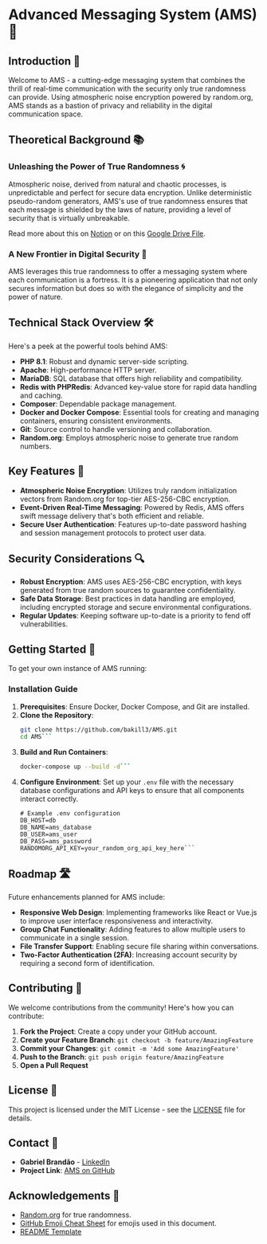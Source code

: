# Advanced Messaging System (AMS) 🚀

## Introduction 🌟

Welcome to AMS - a cutting-edge messaging system that combines the thrill of real-time communication with the security only true randomness can provide. Using atmospheric noise encryption powered by random.org, AMS stands as a bastion of privacy and reliability in the digital communication space.

## Theoretical Background 📚

### Unleashing the Power of True Randomness 🌀

Atmospheric noise, derived from natural and chaotic processes, is unpredictable and perfect for secure data encryption. Unlike deterministic pseudo-random generators, AMS's use of true randomness ensures that each message is shielded by the laws of nature, providing a level of security that is virtually unbreakable.

Read more about this on [Notion](https://diligent-raisin-dca.notion.site/True-Randomness-Unveiling-Nature-s-Unpredictability-b16978ddd45a4d7eb9ed6f92ffbd6afa) or on this [Google Drive File](https://drive.google.com/file/d/1DLVSVBIeuG7bleG1NpNQTyPwsFRmyrUx/view?usp=sharing).

### A New Frontier in Digital Security 🔐

AMS leverages this true randomness to offer a messaging system where each communication is a fortress. It is a pioneering application that not only secures information but does so with the elegance of simplicity and the power of nature.

## Technical Stack Overview 🛠️

Here's a peek at the powerful tools behind AMS:

- **PHP 8.1**: Robust and dynamic server-side scripting.
- **Apache**: High-performance HTTP server.
- **MariaDB**: SQL database that offers high reliability and compatibility.
- **Redis with PHPRedis**: Advanced key-value store for rapid data handling and caching.
- **Composer**: Dependable package management.
- **Docker and Docker Compose**: Essential tools for creating and managing containers, ensuring consistent environments.
- **Git**: Source control to handle versioning and collaboration.
- **Random.org**: Employs atmospheric noise to generate true random numbers.

## Key Features 🌈

- **Atmospheric Noise Encryption**: Utilizes truly random initialization vectors from Random.org for top-tier AES-256-CBC encryption.
- **Event-Driven Real-Time Messaging**: Powered by Redis, AMS offers swift message delivery that's both efficient and reliable.
- **Secure User Authentication**: Features up-to-date password hashing and session management protocols to protect user data.

## Security Considerations 🔍

- **Robust Encryption**: AMS uses AES-256-CBC encryption, with keys generated from true random sources to guarantee confidentiality.
- **Safe Data Storage**: Best practices in data handling are employed, including encrypted storage and secure environmental configurations.
- **Regular Updates**: Keeping software up-to-date is a priority to fend off vulnerabilities.

## Getting Started 🚀

To get your own instance of AMS running:

### Installation Guide

1. **Prerequisites**: Ensure Docker, Docker Compose, and Git are installed.
2. **Clone the Repository**:
   ```bash
   git clone https://github.com/bakill3/AMS.git
   cd AMS```
3. **Build and Run Containers**:
    ```bash
    docker-compose up --build -d```
4. **Configure Environment**:
   Set up your `.env` file with the necessary database configurations and API keys to ensure that all components interact correctly.
   ```plaintext
   # Example .env configuration
   DB_HOST=db
   DB_NAME=ams_database
   DB_USER=ams_user
   DB_PASS=ams_password
   RANDOMORG_API_KEY=your_random_org_api_key_here```

## Roadmap 🛣️

Future enhancements planned for AMS include:
- **Responsive Web Design**: Implementing frameworks like React or Vue.js to improve user interface responsiveness and interactivity.
- **Group Chat Functionality**: Adding features to allow multiple users to communicate in a single session.
- **File Transfer Support**: Enabling secure file sharing within conversations.
- **Two-Factor Authentication (2FA)**: Increasing account security by requiring a second form of identification.

## Contributing 🤝

We welcome contributions from the community! Here's how you can contribute:
1. **Fork the Project**: Create a copy under your GitHub account.
2. **Create your Feature Branch**: `git checkout -b feature/AmazingFeature`
3. **Commit your Changes**: `git commit -m 'Add some AmazingFeature'`
4. **Push to the Branch**: `git push origin feature/AmazingFeature`
5. **Open a Pull Request**

## License 📜

This project is licensed under the MIT License - see the [LICENSE](https://github.com/bakill3/AMS/blob/develop/LICENSE.md) file for details.

## Contact 📧

- **Gabriel Brandão** - [LinkedIn](https://www.linkedin.com/in/gabriel-brandao-2000-pt/)
- **Project Link**: [AMS on GitHub](https://github.com/bakill3/AMS)

## Acknowledgements 🎉

- [Random.org](https://www.random.org/) for true randomness.
- [GitHub Emoji Cheat Sheet](https://www.webpagefx.com/tools/emoji-cheat-sheet) for emojis used in this document.
- [README Template](https://github.com/othneildrew/Best-README-Template)
